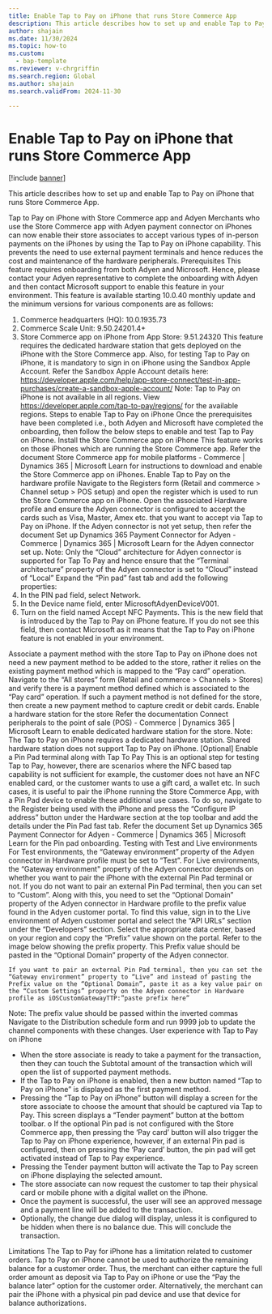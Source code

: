 ```yaml
---
title: Enable Tap to Pay on iPhone that runs Store Commerce App
description: This article describes how to set up and enable Tap to Pay on iPhone that runs Store Commerce App.
author: shajain
ms.date: 11/30/2024
ms.topic: how-to
ms.custom: 
  - bap-template
ms.reviewer: v-chrgriffin
ms.search.region: Global
ms.author: shajain
ms.search.validFrom: 2024-11-30

---
```


# Enable Tap to Pay on iPhone that runs Store Commerce App

[!include [banner](../includes/banner.md)]

This article describes how to set up and enable Tap to Pay on iPhone that runs Store Commerce App.

Tap to Pay on iPhone with Store Commerce app and Adyen
Merchants who use the Store Commerce app with Adyen payment connector on iPhones can now enable their store associates to accept various types of in-person payments on the iPhones by using the Tap to Pay on iPhone capability. This prevents the need to use external payment terminals and hence reduces the cost and maintenance of the hardware peripherals.
Prerequisites
This feature requires onboarding from both Adyen and Microsoft. Hence, please contact your Adyen representative to complete the onboarding with Adyen and then contact Microsoft support to enable this feature in your environment. 
This feature is available starting 10.0.40 monthly update and the minimum versions for various components are as follows:
1.	Commerce headquarters (HQ): 10.0.1935.73
2.	Commerce Scale Unit: 9.50.24201.4+
3.	Store Commerce app on iPhone from App Store: 9.51.24320
This feature requires the dedicated hardware station that gets deployed on the iPhone with the Store Commerce app. 
Also, for testing Tap to Pay on iPhone, it is mandatory to sign in on iPhone using the Sandbox Apple Account. Refer the Sandbox Apple Account details here: https://developer.apple.com/help/app-store-connect/test-in-app-purchases/create-a-sandbox-apple-account/
 Note: Tap to Pay on iPhone is not available in all regions. View https://developer.apple.com/tap-to-pay/regions/ for the available regions.
Steps to enable Tap to Pay on iPhone
Once the prerequisites have been completed i.e., both Adyen and Microsoft have completed the onboarding, then follow the below steps to enable and test Tap to Pay on iPhone.
Install the Store Commerce app on iPhone
This feature works on those iPhones which are running the Store Commerce app. Refer the document Store Commerce app for mobile platforms - Commerce | Dynamics 365 | Microsoft Learn for instructions to download and enable the Store Commerce app on iPhones.
Enable Tap to Pay on the hardware profile
Navigate to the Registers form (Retail and commerce > Channel setup > POS setup) and open the register which is used to run the Store Commerce app on iPhone. Open the associated Hardware profile and ensure the Adyen connector is configured to accept the cards such as Visa, Master, Amex etc. that you want to accept via Tap to Pay on iPhone. If the Adyen connector is not yet setup, then refer the document Set up Dynamics 365 Payment Connector for Adyen - Commerce | Dynamics 365 | Microsoft Learn for the Adyen connector set up.
Note: Only the “Cloud” architecture for Adyen connector is supported for Tap To Pay and hence ensure that the “Terminal architecture” property of the Adyen connector is set to “Cloud” instead of “Local”
Expand the “Pin pad” fast tab and add the following properties:
1.	In the PIN pad field, select Network.
2.	In the Device name field, enter MicrosoftAdyenDeviceV001.
3.	Turn on the field named Accept NFC Payments. This is the new field that is introduced by the Tap to Pay on iPhone feature. If you do not see this field, then contact Microsoft as it means that the Tap to Pay on iPhone feature is not enabled in your environment.
 
Associate a payment method with the store
Tap to Pay on iPhone does not need a new payment method to be added to the store, rather it relies on the existing payment method which is mapped to the “Pay card” operation. Navigate to the “All stores” form (Retail and commerce > Channels > Stores) and verify there is a payment method defined which is associated to the “Pay card” operation. If such a payment method is not defined for the store, then create a new payment method to capture credit or debit cards.
Enable a hardware station for the store
Refer the documentation Connect peripherals to the point of sale (POS) - Commerce | Dynamics 365 | Microsoft Learn to enable dedicated hardware station for the store.
Note: The Tap to Pay on iPhone requires a dedicated hardware station. Shared hardware station does not support Tap to Pay on iPhone.
[Optional] Enable a Pin Pad terminal along with Tap To Pay
This is an optional step for testing Tap to Pay, however, there are scenarios where the NFC based tap capability is not sufficient for example, the customer does not have an NFC enabled card, or the customer wants to use a gift card, a wallet etc. In such cases, it is useful to pair the iPhone running the Store Commerce App, with a Pin Pad device to enable these additional use cases. To do so, navigate to the Register being used with the iPhone and press the “Configure IP address” button under the Hardware section at the top toolbar and add the details under the Pin Pad fast tab. Refer the document Set up Dynamics 365 Payment Connector for Adyen - Commerce | Dynamics 365 | Microsoft Learn for the Pin pad onboarding.
Testing with Test and Live environments
For Test environments, the “Gateway environment” property of the Adyen connector in Hardware profile must be set to “Test”. 
For Live environments, the “Gateway environment" property of the Adyen connector depends on whether you want to pair the iPhone with the external Pin Pad terminal or not. 
If you do not want to pair an external Pin Pad terminal, then you can set to “Custom”. Along with this, you need to set the “Optional Domain” property of the Adyen connector in Hardware profile to the prefix value found in the Adyen customer portal. To find this value, sign in to the Live environment of Adyen customer portal and select the “API URLs” section under the “Developers” section. Select the appropriate data center, based on your region and copy the “Prefix” value shown on the portal. Refer to the image below showing the prefix property. This Prefix value should be pasted in the “Optional Domain” property of the Adyen connector.
 
	If you want to pair an external Pin Pad terminal, then you can set the “Gateway environment” property to “Live” and instead of pasting the Prefix value on the “Optional Domain”, paste it as a key value pair on the “Custom Settings” property on the Adyen connector in Hardware profile as iOSCustomGatewayTTP:”paste prefix here” 
Note: The prefix value should be passed within the inverted commas 
Navigate to the Distribution schedule form and run 9999 job to update the channel components with these changes.
User experience with Tap to Pay on iPhone
-	When the store associate is ready to take a payment for the transaction, then they can touch the Subtotal amount of the transaction which will open the list of supported payment methods. 
-	If the Tap to Pay on iPhone is enabled, then a new button named “Tap to Pay on iPhone” is displayed as the first payment method. 
-	Pressing the “Tap to Pay on iPhone” button will display a screen for the store associate to choose the amount that should be captured via Tap to Pay. This screen displays a “Tender payment” button at the bottom toolbar.
o	If the optional Pin pad is not configured with the Store Commerce app, then pressing the ‘Pay card’ button will also trigger the Tap to Pay on iPhone experience, however, if an external Pin pad is configured, then on pressing the ‘Pay card’ button, the pin pad will get activated instead of Tap to Pay experience.
-	Pressing the Tender payment button will activate the Tap to Pay screen on iPhone displaying the selected amount. 
-	The store associate can now request the customer to tap their physical card or mobile phone with a digital wallet on the iPhone.
-	 Once the payment is successful, the user will see an approved message and a payment line will be added to the transaction.
-	Optionally, the change due dialog will display, unless it is configured to be hidden when there is no balance due. This will conclude the transaction.

 

Limitations
The Tap to Pay for iPhone has a limitation related to customer orders. Tap to Pay on iPhone cannot be used to authorize the remaining balance for a customer order. Thus, the merchant can either capture the full order amount as deposit via Tap to Pay on iPhone or use the “Pay the balance later” option for the customer order. Alternatively, the merchant can pair the iPhone with a physical pin pad device and use that device for balance authorizations. 
